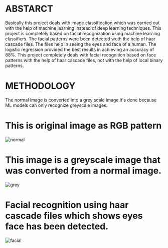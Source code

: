 # ABSTARCT
Basically this project deals with image classification which was carried out with the help of machine learning instead of deep learning techniques. This project is completely based on facial recognization using machine learning classifiers. The facial patterns were been detected wuth the help of haar cascade files. The files help in seeing the eyes and face of a human. The logistic regression provided the best results in achieving an accuracy of 88%. This project completely deals with facial recognition based on face patterns with the help of haar cascade files, not with the help of local binary patterns.
# METHODOLOGY
The normal image is converted into a grey scale image it's done because ML models can only recognize greyscale images.

# This is original image as RGB pattern
![normal](https://user-images.githubusercontent.com/92075957/174955413-b9384eef-dff8-40d8-bf4d-ea227c48ccf4.png)
# This image is a greyscale image that was converted from a normal image.
![grey](https://user-images.githubusercontent.com/92075957/174955495-d2539004-ffa5-43fe-ac02-38ab35d87da6.png) 
# Facial recognition using haar cascade files which shows eyes face has been detected.
![facial](https://user-images.githubusercontent.com/92075957/174955623-d8bc3fb5-c426-4686-a123-67f58439126f.png) 



